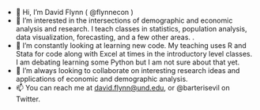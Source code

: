 - 👋 Hi, I’m David Flynn ( @flynnecon )
- 👀 I’m interested in the intersections of demographic and economic analysis and research. I teach classes in statistics, population analysis, data visualization, forecasting, and a few other areas. . 
- 🌱 I’m constantly looking at learning new code. My teaching uses R and Stata for code along with Excel at times in the introductory level classes. I am debating learning some Python but I am not sure about that yet. 
- 💞️ I’m always looking to collaborate on interesting research ideas and applications of economic and demographic analysis.
- 📫 You can reach me at david.flynn@und.edu, or @barterisevil on Twitter. 

<!---
flynnecon/flynnecon is a ✨ special ✨ repository because its `README.md` (this file) appears on your GitHub profile.
You can click the Preview link to take a look at your changes.
--->
